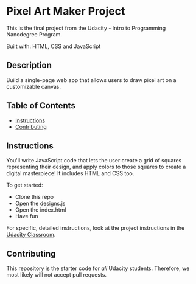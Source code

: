 # Pixel Art Maker Project

This is the final project from the Udacity - Intro to Programming Nanodegree Program.

Built with: 		HTML, CSS and JavaScript

## Description
Build a single-page web app that allows users to draw pixel art on a customizable canvas.

## Table of Contents

* [Instructions](#instructions)
* [Contributing](#contributing)

## Instructions

You'll write JavaScript code that lets the user create a grid of squares representing their design, and apply colors to those squares to create a digital masterpiece! It includes HTML and CSS too.

To get started: 
- Clone this repo
- Open the designs.js
- Open the index.html
- Have fun

For specific, detailed instructions, look at the project instructions in the [Udacity Classroom](https://classroom.udacity.com/me).

## Contributing
This repository is the starter code for _all_ Udacity students. Therefore, we most likely will not accept pull requests.
